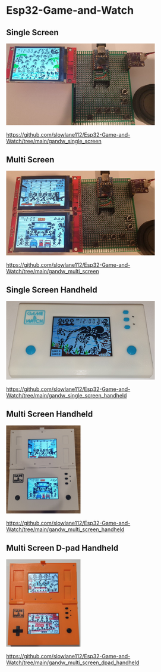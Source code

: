 # Esp32-Game-and-Watch

## Single Screen

<a href="https://github.com/slowlane112/Esp32-Game-and-Watch/tree/main/gandw_single_screen">
    <img src="assets/parachute.jpg" alt="Parachute" width="400">
</a>

https://github.com/slowlane112/Esp32-Game-and-Watch/tree/main/gandw_single_screen

## Multi Screen

<a href="https://github.com/slowlane112/Esp32-Game-and-Watch/tree/main/gandw_multi_screen">
    <img src="assets/oil_panic.jpg" alt="Oil Panic" width="400">
</a>

https://github.com/slowlane112/Esp32-Game-and-Watch/tree/main/gandw_multi_screen

## Single Screen Handheld

<a href="https://github.com/slowlane112/Esp32-Game-and-Watch/tree/main/gandw_single_screen_handheld">
    <img src="assets/front.jpg" alt="Single Screen Handheld" width="400">
</a>

https://github.com/slowlane112/Esp32-Game-and-Watch/tree/main/gandw_single_screen_handheld

## Multi Screen Handheld

<a href="https://github.com/slowlane112/Esp32-Game-and-Watch/tree/main/gandw_multi_screen_handheld">
    <img src="assets/multi_screen_handheld_1.jpg" alt="Multi Screen Handheld" width="200">
</a>

https://github.com/slowlane112/Esp32-Game-and-Watch/tree/main/gandw_multi_screen_handheld


## Multi Screen D-pad Handheld

<a href="https://github.com/slowlane112/Esp32-Game-and-Watch/tree/main/gandw_multi_screen_dpad_handheld">
    <img src="assets/multi_screen_dpad_handheld_1.jpg" alt="Multi Screen Handheld" width="200">
</a>

https://github.com/slowlane112/Esp32-Game-and-Watch/tree/main/gandw_multi_screen_dpad_handheld